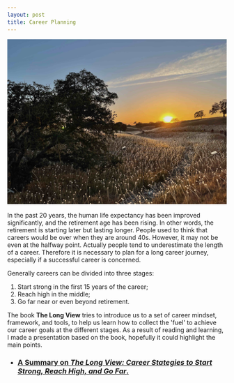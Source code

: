 ```yaml
---
layout: post
title: Career Planning
---
```


![Long View Approach - Career Planning](/public/sunset-view.jpg)

In the past 20 years, the human life expectancy has been improved significantly, and the retirement age has been rising. In other words, the retirement is starting later but lasting longer. People used to think that careers would be over when they are around 40s. However, it may not be even at the halfway point. Actually people tend to underestimate the length of a career. Therefore it is necessary to plan for a long career journey, especially if a successful career is concerned.  

Generally careers can be divided into three stages: 

1. Start strong in the first 15 years of the career;
2. Reach high in the middle;
3. Go far near or even beyond retirement.

The book **The Long View** tries to introduce us to a set of career mindset, framework, and tools, to help us learn how to collect the 'fuel' to achieve our career goals at the different stages. As a result of reading and learning, I made a presentation based on the book, hopefully it could highlight the main points.

* ### [A Summary on *The Long View: Career Stategies to Start Strong, Reach High, and Go Far*.](/public/presentation/LongView)